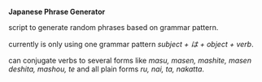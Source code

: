 **Japanese Phrase Generator**

script to generate random phrases based on grammar pattern.

currently is only using one grammar pattern *subject + は + object + verb*.

can conjugate verbs to several forms like *masu, masen, mashite, masen deshita, mashou, te* and all plain forms *ru, nai, ta, nakatta*.
